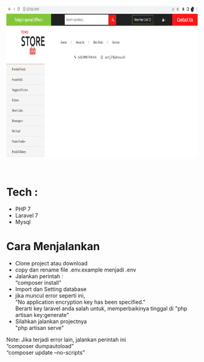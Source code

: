 <p align="center" ><img height="400px" src="https://github.com/perdianto27/iwi-store/blob/master/ss.png"> </p>
<br>

# Tech :
- PHP 7
- Laravel 7 
- Mysql

# Cara Menjalankan
- Clone project atau download
- copy dan rename file .env.example menjadi .env
- Jalankan perintah : <br>
“composer install”<br>
- Import dan Setting database
- jika muncul error seperti ini, <br>
"No application encryption key has been specified." <br>
Berarti key laravel anda salah untuk, memperbaikinya tinggal di
"php artisan key:generate"
- Silahkan jalankan projectnya <br>
"php artisan serve"

Note:
Jika terjadi error lain, jalankan perintah ini<br>
“composer dumpautoload”<br>
“composer update –no-scripts” <br>